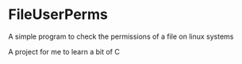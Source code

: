 # FileUserPerms
A simple program to check the permissions of a file on linux systems


A project for me to learn a bit of C